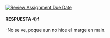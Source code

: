 [![Review Assignment Due Date](https://classroom.github.com/assets/deadline-readme-button-22041afd0340ce965d47ae6ef1cefeee28c7c493a6346c4f15d667ab976d596c.svg)](https://classroom.github.com/a/x_DJ96am)

#### RESPUESTA 4)f
-No se ve, poque aun no hice el marge en main.